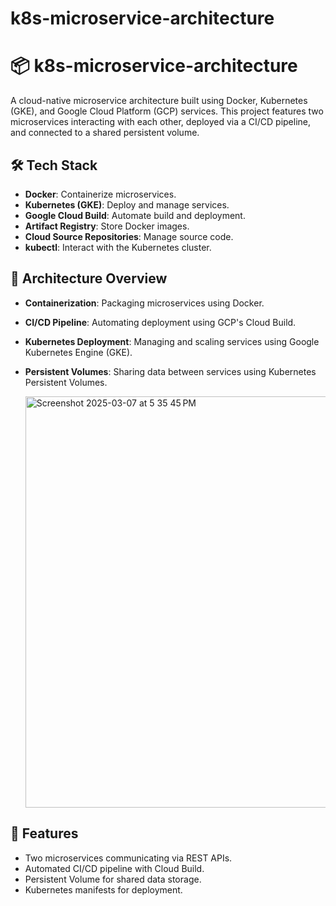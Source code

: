 # k8s-microservice-architecture
# 📦 k8s-microservice-architecture

A cloud-native microservice architecture built using Docker, Kubernetes (GKE), and Google Cloud Platform (GCP) services. This project features two microservices interacting with each other, deployed via a CI/CD pipeline, and connected to a shared persistent volume.

## 🛠️ Tech Stack

- **Docker**: Containerize microservices.
- **Kubernetes (GKE)**: Deploy and manage services.
- **Google Cloud Build**: Automate build and deployment.
- **Artifact Registry**: Store Docker images.
- **Cloud Source Repositories**: Manage source code.
- **kubectl**: Interact with the Kubernetes cluster.

## 🚀 Architecture Overview


- **Containerization**: Packaging microservices using Docker.
- **CI/CD Pipeline**: Automating deployment using GCP's Cloud Build.
- **Kubernetes Deployment**: Managing and scaling services using Google Kubernetes Engine (GKE).
- **Persistent Volumes**: Sharing data between services using Kubernetes Persistent Volumes.
  
   <img width="658" alt="Screenshot 2025-03-07 at 5 35 45 PM" src="https://github.com/user-attachments/assets/ab07a160-b6ed-499d-852e-8f53ccb07e07" />

## 📌 Features

- Two microservices communicating via REST APIs.
- Automated CI/CD pipeline with Cloud Build.
- Persistent Volume for shared data storage.
- Kubernetes manifests for deployment.

